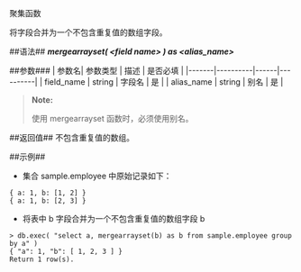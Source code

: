 
聚集函数

将字段合并为一个不包含重复值的数组字段。

##语法##
***mergearrayset( \<field name\> ) as \<alias_name\>***

##参数###
| 参数名| 参数类型 | 描述 | 是否必填 |
|-------|----------|------|----------|
| field_name | string | 字段名  | 是 |
| alias_name | string | 别名  | 是 |
>**Note:**
>
>使用 mergearrayset 函数时，必须使用别名。

##返回值##
不包含重复值的数组。

##示例##
   * 集合 sample.employee 中原始记录如下：

   ```lang-json
   { a: 1, b: [1, 2] }
   { a: 1, b: [2, 3] }
   ```

   * 将表中 b 字段合并为一个不包含重复值的数组字段 b 

   ```lang-javascript
   > db.exec( "select a, mergearrayset(b) as b from sample.employee group by a" )
   { "a": 1, "b": [ 1, 2, 3 ] }
   Return 1 row(s).
   ```
